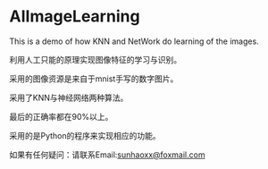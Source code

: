 # AIImageLearning
This is a demo of how KNN and NetWork do learning of the images.

利用人工只能的原理实现图像特征的学习与识别。

采用的图像资源是来自于mnist手写的数字图片。

采用了KNN与神经网络两种算法。

最后的正确率都在90%以上。

采用的是Python的程序来实现相应的功能。

如果有任何疑问：请联系Email:sunhaoxx@foxmail.com
